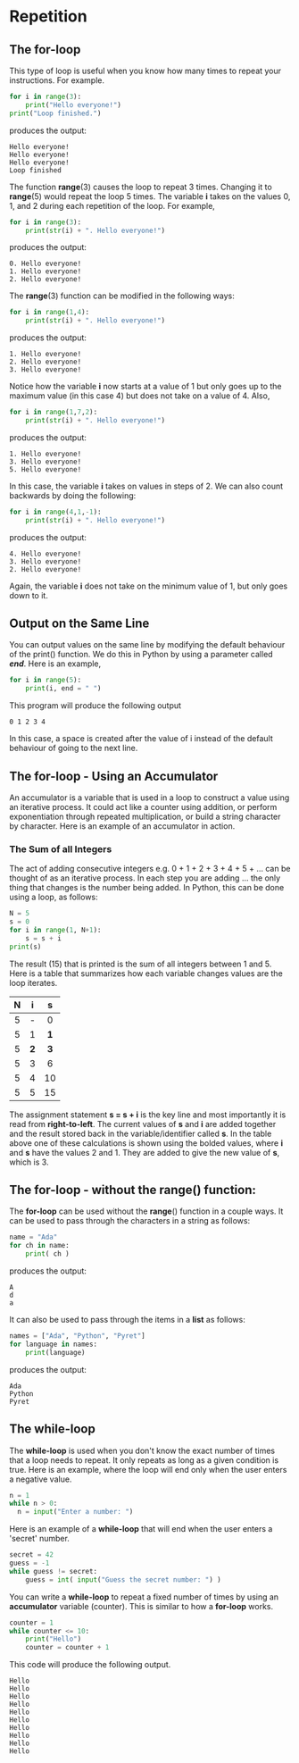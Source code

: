 # Repetition

## The for-loop

This type of loop is useful when you know how many times to repeat your instructions. For example.

```python
for i in range(3):
    print("Hello everyone!")
print("Loop finished.")
```

produces the output:

```
Hello everyone!
Hello everyone!
Hello everyone!
Loop finished
```

The function **range**\(3\) causes the loop to repeat 3 times. Changing it to **range**\(5\) would repeat the loop 5 times. The variable **i** takes on the values 0, 1, and 2 during each repetition of the loop. For example,

```python
for i in range(3):
    print(str(i) + ". Hello everyone!")
```

produces the output:

```
0. Hello everyone!
1. Hello everyone!
2. Hello everyone!
```

The **range**\(3\) function can be modified in the following ways:

```python
for i in range(1,4):
    print(str(i) + ". Hello everyone!")
```

produces the output:

```
1. Hello everyone!
2. Hello everyone!
3. Hello everyone!
```

Notice how the variable **i** now starts at a value of 1 but only goes up to the maximum value \(in this case 4\) but does not take on a value of 4. Also,

```python
for i in range(1,7,2):
    print(str(i) + ". Hello everyone!")
```

produces the output:

```
1. Hello everyone!
3. Hello everyone!
5. Hello everyone!
```

In this case, the variable **i** takes on values in steps of 2. We can also count backwards by doing the following:

```python
for i in range(4,1,-1):
    print(str(i) + ". Hello everyone!")
```

produces the output:

```
4. Hello everyone!
3. Hello everyone!
2. Hello everyone!
```

Again, the variable **i** does not take on the minimum value of 1, but only goes down to it.

## Output on the Same Line

You can output values on the same line by modifying the default behaviour of the print() function.  We do this in Python by using a parameter called ***end***.  Here is an example,

```python
for i in range(5):
    print(i, end = " ")
```

This program will produce the following output

```
0 1 2 3 4
```

In this case, a space is created after the value of i instead of the default behaviour of going to the next line.

## The for-loop - Using an Accumulator

An accumulator is a variable that is used in a loop to construct a value using an iterative process.  It could act like a counter using addition, or perform exponentiation through repeated multiplication, or build a string character by character.  Here is an example of an accumulator in action.

### The Sum of all Integers

The act of adding consecutive integers e.g. 0 + 1 + 2 + 3 + 4 + 5 + ... can be thought of as an iterative process.  In each step you are adding ... the only thing that changes is the number being added.  In Python, this can be done using a loop, as follows:

```python
N = 5
s = 0
for i in range(1, N+1):
    s = s + i
print(s)
```

The result \(15\) that is printed is the sum of all integers between 1 and 5.  Here is a table that summarizes how each variable changes values are the loop iterates.

| N | i | s |
| :---: | :---: | :---: |
| 5 | - | 0 |
| 5 | 1 | **1** |
| 5 | **2** | **3** |
| 5 | 3 | 6 |
| 5 | 4 | 10 |
| 5 | 5 | 15 |

The assignment statement **s = s + i** is the key line and most importantly it is read from **right-to-left**.  The current values of **s** and **i** are added together and the result stored back in the variable/identifier called **s**.  In the table above one of these calculations is shown using the bolded values, where **i** and **s** have the values 2 and 1.  They are added to give the new value of **s**, which is 3.

## The for-loop - without the range\(\) function:

The **for-loop** can be used without the **range**\(\) function in a couple ways. It can be used to pass through the characters in a string as follows:

```python
name = "Ada"
for ch in name:
    print( ch )
```

produces the output:

```
A
d
a
```

It can also be used to pass through the items in a **list** as follows:

```python
names = ["Ada", "Python", "Pyret"]
for language in names:
    print(language)
```

produces the output:

```
Ada
Python
Pyret
```

## The while-loop

The **while-loop** is used when you don't know the exact number of times that a loop needs to repeat.  It only repeats as long as a given condition is true.  Here is an example, where the loop will end only when the user enters a negative value.

```python
n = 1
while n > 0:
  n = input("Enter a number: ")
```

Here is an example of a **while-loop** that will end when the user enters a 'secret' number.

```python
secret = 42
guess = -1
while guess != secret:
    guess = int( input("Guess the secret number: ") )
```

You can write a **while-loop** to repeat a fixed number of times by using an **accumulator** variable \(counter\).  This is similar to how a **for-loop** works.

```python
counter = 1
while counter <= 10:
    print("Hello")
    counter = counter + 1
```

This code will produce the following output.

```
Hello
Hello
Hello
Hello
Hello
Hello
Hello
Hello
Hello
Hello
```




